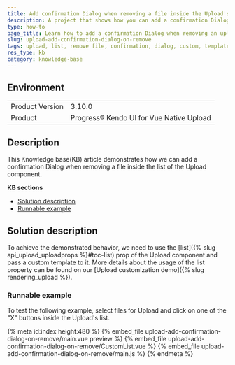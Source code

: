 ```yaml
---
title: Add confirmation Dialog when removing a file inside the Upload's list.
description: A project that shows how you can add a confirmation Dialog when removing an uploaded file.
type: how-to
page_title: Learn how to add a confirmation Dialog when removing an uploaded file in the Upload component.
slug: upload-add-confirmation-dialog-on-remove
tags: upload, list, remove file, confirmation, dialog, custom, template, kendovue, native
res_type: kb
category: knowledge-base
---
```


## Environment

<table>
    <tbody>
	    <tr>
	    	<td>Product Version</td>
	    	<td>3.10.0</td>
	    </tr>
	    <tr>
	    	<td>Product</td>
	    	<td>Progress® Kendo UI for Vue Native Upload</td>
	    </tr>
    </tbody>
</table>


## Description

This Knowledge base(KB) article demonstrates how we can add a confirmation Dialog when removing a file inside the list of the Upload component.


**KB sections**

* [Solution description](#toc-solution-description)
* [Runnable example](#toc-runnable-example)

## Solution description

To achieve the demonstrated behavior, we need to use the [list]({% slug api_upload_uploadprops %}#toc-list) prop of the Upload component and pass a custom template to it. More details about the usage of the list property can be found on our [Upload customization demo]({% slug rendering_upload %}).


### Runnable example

To test the following example, select files for Upload and click on one of the "X" buttons inside the Upload's list.

{% meta id:index height:480 %}
{% embed_file upload-add-confirmation-dialog-on-remove/main.vue preview %}
{% embed_file upload-add-confirmation-dialog-on-remove/CustomList.vue %}
{% embed_file upload-add-confirmation-dialog-on-remove/main.js %}
{% endmeta %}
